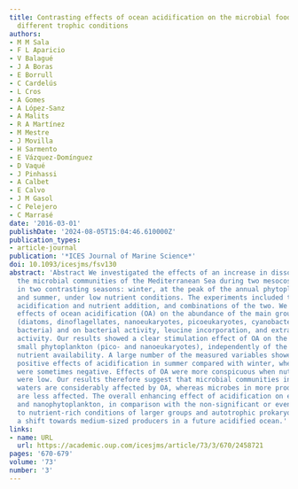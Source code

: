 ```yaml
---
title: Contrasting effects of ocean acidification on the microbial food web under
  different trophic conditions
authors:
- M M Sala
- F L Aparicio
- V Balagué
- J A Boras
- E Borrull
- C Cardelús
- L Cros
- A Gomes
- A López-Sanz
- A Malits
- R A Martínez
- M Mestre
- J Movilla
- H Sarmento
- E Vázquez-Domínguez
- D Vaqué
- J Pinhassi
- A Calbet
- E Calvo
- J M Gasol
- C Pelejero
- C Marrasé
date: '2016-03-01'
publishDate: '2024-08-05T15:04:46.610000Z'
publication_types:
- article-journal
publication: '*ICES Journal of Marine Science*'
doi: 10.1093/icesjms/fsv130
abstract: 'Abstract We investigated the effects of an increase in dissolved CO2 on
  the microbial communities of the Mediterranean Sea during two mesocosm experiments
  in two contrasting seasons: winter, at the peak of the annual phytoplankton bloom,
  and summer, under low nutrient conditions. The experiments included treatments with
  acidification and nutrient addition, and combinations of the two. We followed the
  effects of ocean acidification (OA) on the abundance of the main groups of microorganisms
  (diatoms, dinoflagellates, nanoeukaryotes, picoeukaryotes, cyanobacteria, and heterotrophic
  bacteria) and on bacterial activity, leucine incorporation, and extracellular enzyme
  activity. Our results showed a clear stimulation effect of OA on the abundance of
  small phytoplankton (pico- and nanoeukaryotes), independently of the season and
  nutrient availability. A large number of the measured variables showed significant
  positive effects of acidification in summer compared with winter, when the effects
  were sometimes negative. Effects of OA were more conspicuous when nutrient concentrations
  were low. Our results therefore suggest that microbial communities in oligotrophic
  waters are considerably affected by OA, whereas microbes in more productive waters
  are less affected. The overall enhancing effect of acidification on eukaryotic pico-
  and nanophytoplankton, in comparison with the non-significant or even negative response
  to nutrient-rich conditions of larger groups and autotrophic prokaryotes, suggests
  a shift towards medium-sized producers in a future acidified ocean.'
links:
- name: URL
  url: https://academic.oup.com/icesjms/article/73/3/670/2458721
pages: '670-679'
volume: '73'
number: '3'
---
```

